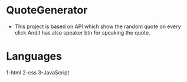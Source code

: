 # QuoteGenerator
  - This project is based on API which show the random quote on every click Andit has also speaker btn for speaking the quote.
# Languages
1-html
2-css
3-JavaScript
